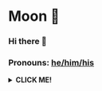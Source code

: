 

# Moon 💌

### Hi there 👋

### Pronouns: [he/him/his](https://pronoun.is/he)

<details>
    <summary><strong>CLICK ME!</strong></summary>
    <details>
      <summary><strong>yeat > you</strong></summary>
      <ul>

<p align="center">
  <a href="https://astella.gq"><img src="https://pbs.twimg.com/profile_images/1514557517321453579/zxaxAfjY_400x400.jpg" width="350" height="350" alt="daddy"></a>
</p>
<div align="center">

